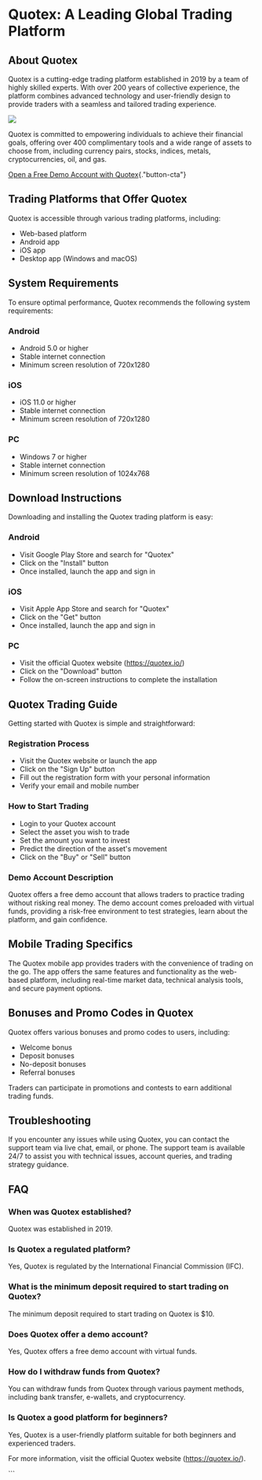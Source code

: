# Quotex: A Leading Global Trading Platform

## About Quotex

Quotex is a cutting-edge trading platform established in 2019 by a team
of highly skilled experts. With over 200 years of collective experience,
the platform combines advanced technology and user-friendly design to
provide traders with a seamless and tailored trading experience.

[![](https://static.quotex.io/files/4_en/300_250.jpg)](https://traff.sbs/brokerqxlid)

Quotex is committed to empowering individuals to achieve their financial
goals, offering over 400 complimentary tools and a wide range of assets
to choose from, including currency pairs, stocks, indices, metals,
cryptocurrencies, oil, and gas.

[Open a Free Demo Account with
Quotex](\%22https://traff.sbs/brokerqxsignup\%22){."button-cta"}

## Trading Platforms that Offer Quotex

Quotex is accessible through various trading platforms, including:

-   Web-based platform
-   Android app
-   iOS app
-   Desktop app (Windows and macOS)

## System Requirements

To ensure optimal performance, Quotex recommends the following system
requirements:

### Android

-   Android 5.0 or higher
-   Stable internet connection
-   Minimum screen resolution of 720x1280

### iOS

-   iOS 11.0 or higher
-   Stable internet connection
-   Minimum screen resolution of 720x1280

### PC

-   Windows 7 or higher
-   Stable internet connection
-   Minimum screen resolution of 1024x768

## Download Instructions

Downloading and installing the Quotex trading platform is easy:

### Android

-   Visit Google Play Store and search for "Quotex"
-   Click on the "Install" button
-   Once installed, launch the app and sign in

### iOS

-   Visit Apple App Store and search for "Quotex"
-   Click on the "Get" button
-   Once installed, launch the app and sign in

### PC

-   Visit the official Quotex website (https://quotex.io/)
-   Click on the "Download" button
-   Follow the on-screen instructions to complete the installation

## Quotex Trading Guide

Getting started with Quotex is simple and straightforward:

### Registration Process

-   Visit the Quotex website or launch the app
-   Click on the "Sign Up" button
-   Fill out the registration form with your personal information
-   Verify your email and mobile number

### How to Start Trading

-   Login to your Quotex account
-   Select the asset you wish to trade
-   Set the amount you want to invest
-   Predict the direction of the asset\'s movement
-   Click on the "Buy" or "Sell" button

### Demo Account Description

Quotex offers a free demo account that allows traders to practice
trading without risking real money. The demo account comes preloaded
with virtual funds, providing a risk-free environment to test
strategies, learn about the platform, and gain confidence.

## Mobile Trading Specifics

The Quotex mobile app provides traders with the convenience of trading
on the go. The app offers the same features and functionality as the
web-based platform, including real-time market data, technical analysis
tools, and secure payment options.

## Bonuses and Promo Codes in Quotex

Quotex offers various bonuses and promo codes to users, including:

-   Welcome bonus
-   Deposit bonuses
-   No-deposit bonuses
-   Referral bonuses

Traders can participate in promotions and contests to earn additional
trading funds.

## Troubleshooting

If you encounter any issues while using Quotex, you can contact the
support team via live chat, email, or phone. The support team is
available 24/7 to assist you with technical issues, account queries, and
trading strategy guidance.

## FAQ

### When was Quotex established?

Quotex was established in 2019.

### Is Quotex a regulated platform?

Yes, Quotex is regulated by the International Financial Commission
(IFC).

### What is the minimum deposit required to start trading on Quotex?

The minimum deposit required to start trading on Quotex is \$10.

### Does Quotex offer a demo account?

Yes, Quotex offers a free demo account with virtual funds.

### How do I withdraw funds from Quotex?

You can withdraw funds from Quotex through various payment methods,
including bank transfer, e-wallets, and cryptocurrency.

### Is Quotex a good platform for beginners?

Yes, Quotex is a user-friendly platform suitable for both beginners and
experienced traders.

For more information, visit the official Quotex website
(https://quotex.io/).

\`\`\`

